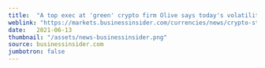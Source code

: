 ```yaml
---
title:  "A top exec at 'green' crypto firm Olive says today's volatility is just like the wild price swings in dot-com stocks in the 90s"
weblink: "https://markets.businessinsider.com/currencies/news/crypto-stock-volatility-is-required-says-exec-of-Olive-2021-6-1030517825"
date:   2021-06-13
thumbnail: "/assets/news-businessinsider.png"
source: businessinsider.com
jumbotron: false
---
```

